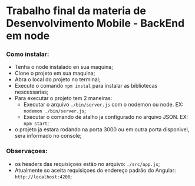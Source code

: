 # Trabalho final da materia de Desenvolvimento Mobile - BackEnd em node

### Como instalar: 
- Tenha o node instalado en sua maquina;
- Clone o projeto em sua maquina;
- Abra o local do projeto no terminal;
- Execute o comando `npm instal` para instalar as bibliotecas nescessarias;
- Para executar o projeto tem 2 maneiras:
    - Executar o arquivo `./bin/server.js` com o nodemon ou node. EX: `nodemon ./bin/server.js`;
    - Executar o comando de atalho ja configurado no arquivo JSON. EX: `npm start`;
- o projeto ja estara rodando na porta 3000 ou em outra porta disponivel, sera informado no console;

### Observaçoes: 
- os headers das requisiçoes estão no arquivo: `./src/app.js`;
- Atualmente so aceita requisiçoes do endereço padrão do Angular: `http://localhost:4200`;